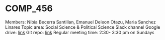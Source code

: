# COMP_456
Members: Nibia Becerra Santillan, Emanuel Deleon Otazu, Maria Sanchez Linares
Topic area: Social Science & Political Science
Slack channel
Google drive: [link](https://drive.google.com/drive/folders/0AJ_0PvzpLTwcUk9PVA)
Git repo: [​​link](https://github.com/MariaSanchezLinares/COMP_456)
Regular meeting time: 2:30- 3:30 pm on Sundays
